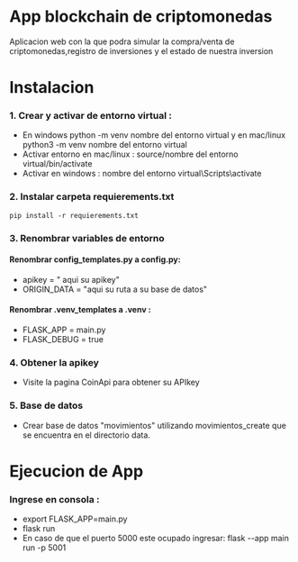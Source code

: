 # App blockchain de criptomonedas

Aplicacion web con la que podra simular la compra/venta de criptomonedas,registro de inversiones y el estado de nuestra inversion

# Instalacion
### 1. Crear y activar de entorno virtual :
- En windows python -m venv nombre del entorno virtual y en mac/linux python3 -m venv nombre del entorno virtual
-  Activar entorno en mac/linux : source/nombre del entorno virtual/bin/activate
- Activar en windows : nombre del entorno virtual\Scripts\activate

### 2. Instalar carpeta requierements.txt
 ````
pip install -r requierements.txt
````
### 3. Renombrar variables de entorno
#### Renombrar config_templates.py a config.py:
- apikey = " aqui su apikey"
- ORIGIN_DATA = "aqui su ruta a su base de datos"
#### Renombrar .venv_templates a .venv : 
- FLASK_APP = main.py
- FLASK_DEBUG = true

### 4. Obtener la apikey 
- Visite la pagina CoinApi para obtener su APIkey

### 5. Base de datos
- Crear base de datos "movimientos" utilizando movimientos_create que se encuentra en el directorio data.

# Ejecucion de App
### Ingrese en consola :
- export FLASK_APP=main.py
- flask run
- En caso de que el puerto 5000 este ocupado ingresar: flask --app main run -p 5001